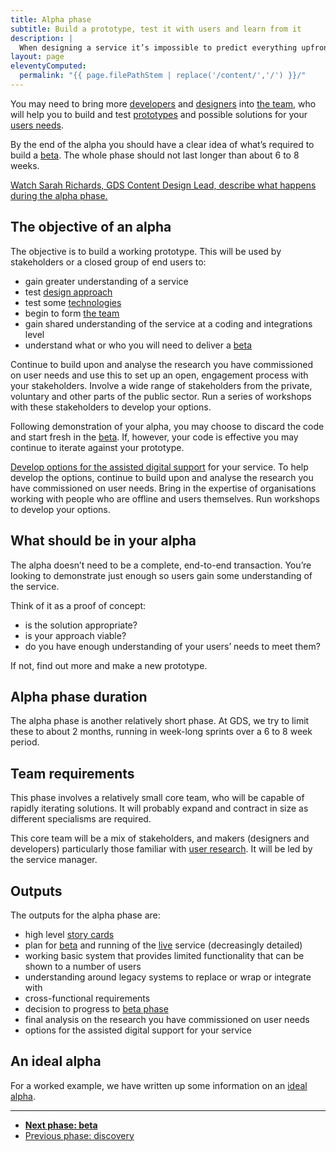 ```yaml
---
title: Alpha phase
subtitle: Build a prototype, test it with users and learn from it
description: |
  When designing a service it’s impossible to predict everything upfront. Each project features many challenges, and in your alpha you will start exploring solutions for these.
layout: page
eleventyComputed:
  permalink: "{{ page.filePathStem | replace('/content/','/') }}/"
---
```


You may need to bring more [developers](/version-1/guides/developer/) and [designers](/version-1/guides/designer/) into [the team](/version-1/guides/the-team/), who will help you to build and test [prototypes](/version-1/guides/working-with-prototypes/) and possible solutions for your [users needs](/version-1/guides/user-needs/).

By the end of the alpha you should have a clear idea of what’s required to build a [beta](/version-1/guides/beta-phase/). The whole phase should not last longer than about 6 to 8 weeks.

[Watch Sarah Richards, GDS Content Design Lead, describe what happens during the alpha phase.](https://www.youtube.com/watch?v=PmaE-12KqEQ)

## The objective of an alpha

The objective is to build a working prototype. This will be used by stakeholders or a closed group of end users to:

- gain greater understanding of a service
- test [design approach](/version-1/guides//working-with-prototypes/)
- test some [technologies](/version-1/guides/choosing-technology/)
- begin to form [the team](/version-1/guides/the-team/)
- gain shared understanding of the service at a coding and integrations level
- understand what or who you will need to deliver a [beta](/version-1/guides/beta-phase/)

Continue to build upon and analyse the research you have commissioned on user needs and use this to set up an open, engagement process with your stakeholders. Involve a wide range of stakeholders from the private, voluntary and other parts of the public sector. Run a series of workshops with these stakeholders to develop your options.

Following demonstration of your alpha, you may choose to discard the code and start fresh in the [beta](/version-1/guides/beta-phase/). If, however, your code is effective you may continue to iterate against your prototype.

[Develop options for the assisted digital support](https://web.archive.org/web/20150505160658/https://www.gov.uk/service-manual/assisted-digital/action-plan#alpha-stage) for your service. To help develop the options, continue to build upon and analyse the research you have commissioned on user needs. Bring in the expertise of organisations working with people who are offline and users themselves. Run workshops to develop your options.

## What should be in your alpha

The alpha doesn’t need to be a complete, end-to-end transaction. You’re looking to demonstrate just enough so users gain some understanding of the service.

Think of it as a proof of concept:

- is the solution appropriate?
- is your approach viable?
- do you have enough understanding of your users’ needs to meet them?

If not, find out more and make a new prototype.

## Alpha phase duration

The alpha phase is another relatively short phase. At GDS, we try to limit these to about 2 months, running in week-long sprints over a 6 to 8 week period.

## Team requirements

This phase involves a relatively small core team, who will be capable of rapidly iterating solutions. It will probably expand and contract in size as different specialisms are required.

This core team will be a mix of stakeholders, and makers (designers and developers) particularly those familiar with [user research](/version-1/guides/user-research/). It will be led by the service manager.

## Outputs

The outputs for the alpha phase are:

- high level [story cards](/version-1/guides/writing-user-stories/)
- plan for [beta](/version-1/guides/beta-phase/) and running of the [live](/version-1/guides/live-phase/) service (decreasingly detailed)
- working basic system that provides limited functionality that can be shown to a number of users
- understanding around legacy systems to replace or wrap or integrate with
- cross-functional requirements
- decision to progress to [beta phase](/version-1/guides/beta-phase/)
- final analysis on the research you have commissioned on user needs
- options for the assisted digital support for your service

## An ideal alpha

For a worked example, we have written up some information on an [ideal alpha](https://web.archive.org/web/20150505160658/https://www.gov.uk/service-manual/phases/ideal-alphas).

---

- **[Next phase: beta](/version-1/guides/beta-phase/)**
- [Previous phase: discovery](/version-1/guides/discovery-phase/)
